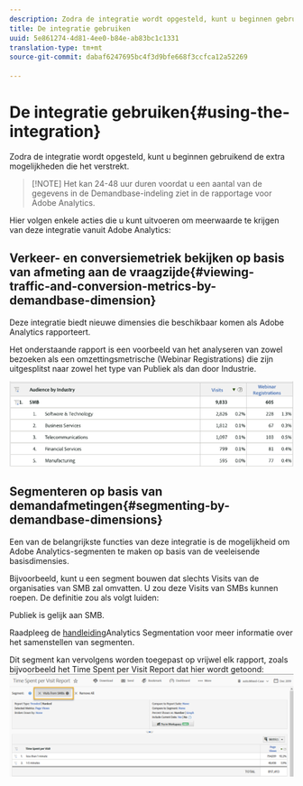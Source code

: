 ```yaml
---
description: Zodra de integratie wordt opgesteld, kunt u beginnen gebruikend de extra mogelijkheden die het verstrekt.
title: De integratie gebruiken
uuid: 5e861274-4d81-4ee0-b84e-ab83bc1c1331
translation-type: tm+mt
source-git-commit: dabaf6247695bc4f3d9bfe668f3ccfca12a52269

---
```



# De integratie gebruiken{#using-the-integration}

Zodra de integratie wordt opgesteld, kunt u beginnen gebruikend de extra mogelijkheden die het verstrekt.

>[!NOTE] Het kan 24-48 uur duren voordat u een aantal van de gegevens in de Demandbase-indeling ziet in de rapportage voor Adobe Analytics.

Hier volgen enkele acties die u kunt uitvoeren om meerwaarde te krijgen van deze integratie vanuit Adobe Analytics:

## Verkeer- en conversiemetriek bekijken op basis van afmeting aan de vraagzijde{#viewing-traffic-and-conversion-metrics-by-demandbase-dimension}

Deze integratie biedt nieuwe dimensies die beschikbaar komen als Adobe Analytics rapporteert.

Het onderstaande rapport is een voorbeeld van het analyseren van zowel bezoeken als een omzettingsmetrische (Webinar Registrations) die zijn uitgesplitst naar zowel het type van Publiek als dan door Industrie.

![](assets/metrics_db_dimensions.png)

## Segmenteren op basis van demandafmetingen{#segmenting-by-demandbase-dimensions}

Een van de belangrijkste functies van deze integratie is de mogelijkheid om Adobe Analytics-segmenten te maken op basis van de veeleisende basisdimensies.

Bijvoorbeeld, kunt u een segment bouwen dat slechts Visits van de organisaties van SMB zal omvatten. U zou deze Visits van SMBs kunnen roepen. De definitie zou als volgt luiden:

Publiek is gelijk aan SMB.

Raadpleeg de [handleiding](https://marketing.adobe.com/resources/help/en_US/analytics/segment/)Analytics Segmentation voor meer informatie over het samenstellen van segmenten.

Dit segment kan vervolgens worden toegepast op vrijwel elk rapport, zoals bijvoorbeeld het Time Spent per Visit Report dat hier wordt getoond: ![](assets/segment_applied_report.png)
